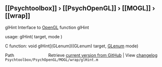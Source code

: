 ## [[Psychtoolbox]] &#8250; [[PsychOpenGL]] &#8250; [[MOGL]] &#8250; [[wrap]]

glHint  Interface to [OpenGL](OpenGL) function glHint  
  
usage:  glHint( target, mode )  
  
C function:  void glHint[(GLenum]((GLenum) target, [GLenum](GLenum) mode)  




<div class="code_header" style="text-align:right;">
  <span style="float:left;">Path&nbsp;&nbsp;</span> <span class="counter">Retrieve <a href=
  "https://raw.github.com/Psychtoolbox-3/Psychtoolbox-3/beta/Psychtoolbox/PsychOpenGL/MOGL/wrap/glHint.m">current version from GitHub</a> | View <a href=
  "https://github.com/Psychtoolbox-3/Psychtoolbox-3/commits/beta/Psychtoolbox/PsychOpenGL/MOGL/wrap/glHint.m">changelog</a></span>
</div>
<div class="code">
  <code>Psychtoolbox/PsychOpenGL/MOGL/wrap/glHint.m</code>
</div>

